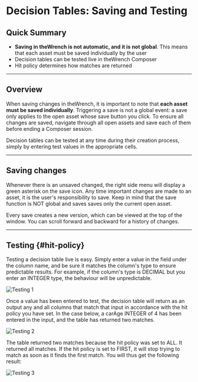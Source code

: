 
# Decision Tables: Saving and Testing


## Quick Summary

* **Saving in theWrench is not automatic, and it is not global**. This means that each asset must be saved individually by the user
* Decision tables can be tested live in theWrench Composer
* Hit  policy determines how matches are returned

---

## Overview  

When saving changes in theWrench, it is important to note that **each asset must be saved individually**. Triggering a save is not a global event: a save only applies to the open asset whose save button you click. To ensure all changes are saved, navigate through all open assets and save each of them before ending a Composer session.

Decision tables can be tested at any time during their creation process, simply by entering test values in the appropriate cells.

---

## Saving changes 

Whenever there is an unsaved changed, the right side menu will display a green asterisk on the save icon. Any time important changes are made to an asset, it is the user's responsibility to save.  Keep in mind that the save function is NOT global and saves saves only the current open asset. 

Every save creates a new version, which can be viewed at the top of the window. You can scroll forward and backward for a history of changes.

---

## Testing {#hit-policy}

Testing a decision table live is easy. Simply enter a value in the field under the column name, and be sure it matches the column's type to ensure predictable results. For example, if the column's type is DECIMAL but you enter an INTEGER type, the behaviour will be unpredictable.

![Testing 1](dt/testing1.png)

Once a value has been entered to test, the decision table will return as an output any and all columns that match that input in accordance with the hit policy you have set.  In the case below, a carAge INTEGER of 4 has been entered in the input, and the table has returned two matches.

![Testing 2](dt/testing2.png)

The table returned two matches because the hit policy was set to ALL. It returned all matches. If the hit policy is set to FIRST, it will stop trying to match as soon as it finds the first match. You will thus get the following result:

![Testing 3](dt/testing3.png)
